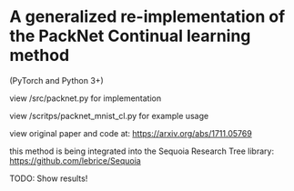 # A generalized re-implementation of the PackNet Continual learning method

(PyTorch and Python 3+)

view /src/packnet.py for implementation

view /scritps/packnet_mnist_cl.py for example usage

view original paper and code at: https://arxiv.org/abs/1711.05769

this method is being integrated into the Sequoia Research Tree library: https://github.com/lebrice/Sequoia

TODO: Show results!





